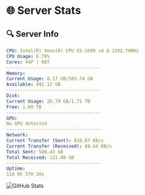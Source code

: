 # 🌐 Server Stats
## 🔍 Server Info
```yaml
CPU: Intel(R) Xeon(R) CPU E5-2699 v4 @ 1292.78MHz
CPU Usage: 6.70%
Cores: 44P | 88T
-----------------------------------
Memory:
Current Usage: 8.17 GB/503.74 GB
Available: 492.12 GB
-----------------------------------
Disk:
Current Usage: 26.79 GB/1.71 TB
Free: 1.60 TB
-----------------------------------
GPU:
No GPU detected
-----------------------------------
Network:
Current Transfer (Sent): 810.07 KB/s
Current Transfer (Received): 88.44 KB/s
Total Sent: 588.43 GB
Total Received: 131.80 GB
-----------------------------------
Uptime:
11d 0h 57m 20s
```
![GitHub Stats](https://img.shields.io/badge/Updated-2025-04-30_18:06:08-blue)